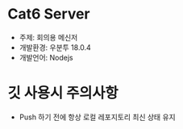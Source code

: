 # Cat6 Server
- 주제: 회의용 메신저
- 개발환경: 우분투 18.0.4
- 개발언어: Nodejs

# 깃 사용시 주의사항
- Push 하기 전에 항상 로컬 레포지토리 최신 상태 유지
